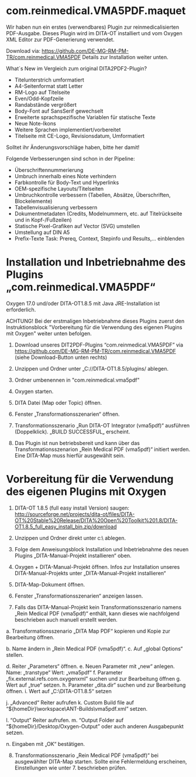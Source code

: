﻿# com.reinmedical.VMA5PDF.maquet

Wir haben nun ein erstes (verwendbares) Plugin zur reinmedicalisierten PDF-Ausgabe.
Dieses Plugin wird im DITA-OT installiert und vom Oxygen XML Editor zur PDF-Generierung verwendet.

Download via:
https://github.com/DE-MG-RM-PM-TR/com.reinmedical.VMA5PDF
Details zur Installation weiter unten.


What´s New im Vergleich zum original DITA2PDF2-Plugin?
- Titelunterstrich umformatiert
- A4-Seitenformat statt Letter
- RM-Logo auf Titelseite
- Even/Odd-Kopfzeile
- Randabstände vergrößert
- Body-Font auf SansSerif gewechselt
- Erweiterte sprachspezifische Variablen für statische Texte 
- Neue Note-Ikons
- Weitere Sprachen implementiert/vorbereitet
- Titelseite mit CE-Logo, Revisionsdatum, Umformatiert

Solltet ihr Änderungsvorschläge haben, bitte her damit!

Folgende Verbesserungen sind schon in der Pipeline:
- Überschriftennummerierung
- Umbruch innerhalb eines Note verhindern
- Farbkontrolle für Body-Text und Hyperlinks
- OEM-spezifische Layouts/Titelseiten
- Umbruchkontrolle verbessern (Tabellen, Absätze, Überschriften, Blockelemente)
- Tabellenvisualisierung verbessern
- Dokumentmetadaten (Credits, Modelnummern, etc. auf Titelrückseite und in Kopf-/Fußzeilen)
- Statische Pixel-Grafiken auf Vector (SVG) umstellen
- Umstellung auf DIN A5
- Prefix-Texte Task: Prereq, Context, Stepinfo und Results,... einblenden




# Installation und Inbetriebnahme des Plugins „com.reinmedical.VMA5PDF“

Oxygen 17.0 und/oder DITA-OT1.8.5 mit Java JRE-Installation ist erforderlich.

ACHTUNG! Bei der erstmaligen Inbetriebnahme dieses Plugins zuerst den Instruktionsblock 
                   "Vorbereitung für die Verwendung des eigenen Plugins mit Oxygen" weiter unten befolgen.


1.	Download unseres DIT2PDF-Plugins “com.reinmedical.VMA5PDF” via
https://github.com/DE-MG-RM-PM-TR/com.reinmedical.VMA5PDF
(siehe Download-Button unten rechts)

2.	Unzippen und Ordner unter „C://DITA-OT1.8.5/plugins/ ablegen.
3.	Ordner umbenennen in "com.reinmedical.vma5pdf"

4.	Oxygen starten. 

5.	DITA Datei (Map oder Topic) öffnen.

6.	Fenster „Transformationsszenarien“ öffnen.
7.	Transformationsszenario „Run DITA-OT Integrator (vma5pdf)“ ausführen (Doppelklick).
„BUILD SUCCESSFUL„ erscheint.

8.	Das Plugin ist nun betriebsbereit und kann über das Transformationsszenarion „Rein Medical PDF (vma5pdf)“ initiert werden.
Eine DITA-Map muss hierfür ausgewählt sein.




# Vorbereitung für die Verwendung des eigenen Plugins mit Oxygen

1.	DITA-OT 1.8.5 (full easy install Version) saugen:
http://sourceforge.net/projects/dita-ot/files/DITA-OT%20Stable%20Release/DITA%20Open%20Toolkit%201.8/DITA-OT1.8.5_full_easy_install_bin.zip/download

2.	Unzippen und Ordner direkt unter c:\ ablegen.

3.	Folge dem Anweisungsblock  Installation und Inbetriebnahme des neuen Plugins „DITA-Manual-Projekt installieren“ oben.

4.	Oxygen +  DITA-Manual-Projekt öffnen.
Infos zur Installation unseres DITA-Manual-Projekts unter „DITA-Manual-Projekt installieren“

5.	DITA-Map-Dokument öffnen.

6.	Fenster „Transformationsszenarien“ anzeigen lassen.

7.	Falls das DITA-Manual-Projekt kein Transformationsszenario namens „Rein Medical PDF (vma5pdf)“ enthält, kann dieses wie nachfolgend beschrieben auch manuell erstellt werden.

a.	Transformationsszenario „DITA Map PDF“ kopieren und Kopie zur Bearbeitung öffnen.

b.	Name ändern in „Rein Medical PDF (vma5pdf)“.
c.	Auf „global Options“ stellen.

d.	Reiter „Parameters“ öffnen.
e.	Neuen Parameter mit „new“ anlegen.
Name: „transtype“
Wert: „vma5pdf“
f.	Parameter „fix.external.refs.com.oxygenxml” suchen und zur Bearbeitung öffnen
g.	Wert auf „true“ setzen.
h.	Parameter „dita.dir“ suchen und zur Bearbeitung öffnen.
i.	Wert auf „C:\DITA-OT1.8.5“ setzen

j.	„Advanced“ Reiter aufrufen
k.	Custom Build file auf “${homeDir}\workspace\ANT-Builds\vma5pdf.xml” setzen.

l.	“Output” Reiter aufrufen.
m.	“Output Folder auf “${homeDir}/Desktop/Oxygen-Output” oder auch anderen Ausgabepunkt setzen.

n.	Eingaben mit „OK“ bestätigen.

8.	Transformationsszenario „Rein Medical PDF (vma5pdf)“ bei ausgewählter DITA-Map starten.
Sollte eine Fehlermeldung erscheinen, Einstellungen wie unter 7. beschrieben prüfen.



